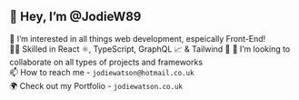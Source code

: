 ## 👋 Hey, I’m @JodieW89  
👀 I’m interested in all things web development, espeically Front-End!  
🥷🏻 Skilled in React ⚛️, TypeScript, GraphQL 📈 & Tailwind 🍃
💞️ I’m looking to collaborate on all types of projects and frameworks  
📫 How to reach me - `jodiewatson@hotmail.co.uk`  
🌍 Check out my Portfolio - `jodiewatson.co.uk`  

<!---
JodieW89/JodieW89 is a ✨ special ✨ repository because its `README.md` (this file) appears on your GitHub profile.
You can click the Preview link to take a look at your changes.
--->
